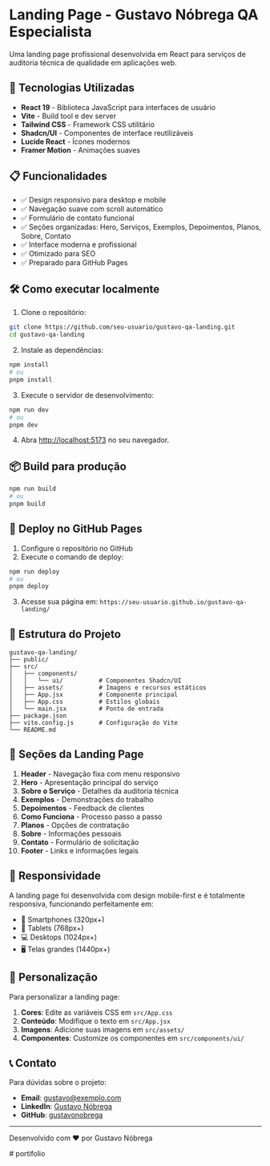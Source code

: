 # Landing Page - Gustavo Nóbrega QA Especialista

Uma landing page profissional desenvolvida em React para serviços de auditoria técnica de qualidade em aplicações web.

## 🚀 Tecnologias Utilizadas

- **React 19** - Biblioteca JavaScript para interfaces de usuário
- **Vite** - Build tool e dev server
- **Tailwind CSS** - Framework CSS utilitário
- **Shadcn/UI** - Componentes de interface reutilizáveis
- **Lucide React** - Ícones modernos
- **Framer Motion** - Animações suaves

## 📋 Funcionalidades

- ✅ Design responsivo para desktop e mobile
- ✅ Navegação suave com scroll automático
- ✅ Formulário de contato funcional
- ✅ Seções organizadas: Hero, Serviços, Exemplos, Depoimentos, Planos, Sobre, Contato
- ✅ Interface moderna e profissional
- ✅ Otimizado para SEO
- ✅ Preparado para GitHub Pages

## 🛠️ Como executar localmente

1. Clone o repositório:
```bash
git clone https://github.com/seu-usuario/gustavo-qa-landing.git
cd gustavo-qa-landing
```

2. Instale as dependências:
```bash
npm install
# ou
pnpm install
```

3. Execute o servidor de desenvolvimento:
```bash
npm run dev
# ou
pnpm dev
```

4. Abra [http://localhost:5173](http://localhost:5173) no seu navegador.

## 📦 Build para produção

```bash
npm run build
# ou
pnpm build
```

## 🚀 Deploy no GitHub Pages

1. Configure o repositório no GitHub
2. Execute o comando de deploy:
```bash
npm run deploy
# ou
pnpm deploy
```

3. Acesse sua página em: `https://seu-usuario.github.io/gustavo-qa-landing/`

## 📁 Estrutura do Projeto

```
gustavo-qa-landing/
├── public/
├── src/
│   ├── components/
│   │   └── ui/          # Componentes Shadcn/UI
│   ├── assets/          # Imagens e recursos estáticos
│   ├── App.jsx          # Componente principal
│   ├── App.css          # Estilos globais
│   └── main.jsx         # Ponto de entrada
├── package.json
├── vite.config.js       # Configuração do Vite
└── README.md
```

## 🎨 Seções da Landing Page

1. **Header** - Navegação fixa com menu responsivo
2. **Hero** - Apresentação principal do serviço
3. **Sobre o Serviço** - Detalhes da auditoria técnica
4. **Exemplos** - Demonstrações do trabalho
5. **Depoimentos** - Feedback de clientes
6. **Como Funciona** - Processo passo a passo
7. **Planos** - Opções de contratação
8. **Sobre** - Informações pessoais
9. **Contato** - Formulário de solicitação
10. **Footer** - Links e informações legais

## 📱 Responsividade

A landing page foi desenvolvida com design mobile-first e é totalmente responsiva, funcionando perfeitamente em:

- 📱 Smartphones (320px+)
- 📱 Tablets (768px+)
- 💻 Desktops (1024px+)
- 🖥️ Telas grandes (1440px+)

## 🔧 Personalização

Para personalizar a landing page:

1. **Cores**: Edite as variáveis CSS em `src/App.css`
2. **Conteúdo**: Modifique o texto em `src/App.jsx`
3. **Imagens**: Adicione suas imagens em `src/assets/`
4. **Componentes**: Customize os componentes em `src/components/ui/`

## 📞 Contato

Para dúvidas sobre o projeto:

- **Email**: gustavo@exemplo.com
- **LinkedIn**: [Gustavo Nóbrega](https://linkedin.com/in/gustavo-nobrega)
- **GitHub**: [gustavonobrega](https://github.com/gustavonobrega)

---

Desenvolvido com ❤️ por Gustavo Nóbrega

#   p o r t i f o l i o  
 